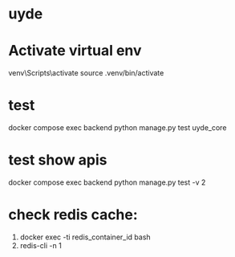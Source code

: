 # uyde

# Activate virtual env
venv\Scripts\activate
source .venv/bin/activate 

# test
docker compose exec backend python manage.py test uyde_core
# test show apis
docker compose exec backend python manage.py test -v 2

# check redis cache:
1) docker exec -ti redis_container_id bash
2) redis-cli -n 1